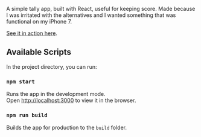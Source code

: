 A simple tally app, built with React, useful for keeping score.  Made because I was irritated with the alternatives and I wanted something that was functional on my iPhone 7.

[See it in action here](https://kphurley.github.io/multi-tally/).

## Available Scripts

In the project directory, you can run:

### `npm start`

Runs the app in the development mode.<br>
Open [http://localhost:3000](http://localhost:3000) to view it in the browser.

### `npm run build`

Builds the app for production to the `build` folder.
